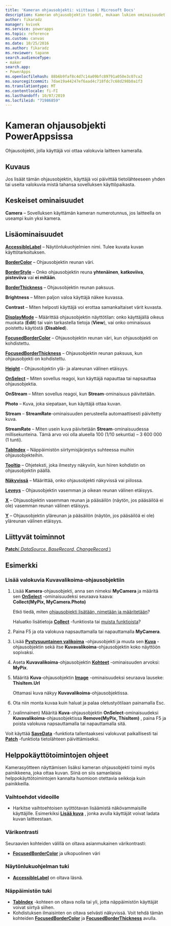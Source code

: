 ```yaml
---
title: 'Kameran ohjausobjekti: viittaus | Microsoft Docs'
description: Kameran ohjausobjektin tiedot, mukaan lukien ominaisuudet ja esimerkit
author: fikaradz
manager: kvivek
ms.service: powerapps
ms.topic: reference
ms.custom: canvas
ms.date: 10/25/2016
ms.author: fikaradz
ms.reviewer: tapanm
search.audienceType:
- maker
search.app:
- PowerApps
ms.openlocfilehash: 88b6b9faf8c4d7c14a09bfc89791a050e3c07ca2
ms.sourcegitcommit: 7dae19a44247ef6aad4c718fdc7c68d298b0a1f3
ms.translationtype: MT
ms.contentlocale: fi-FI
ms.lasthandoff: 10/07/2019
ms.locfileid: "71986859"
---
```

# <a name="camera-control-in-powerapps"></a>Kameran ohjausobjekti PowerAppsissa
Ohjausobjekti, jolla käyttäjä voi ottaa valokuvia laitteen kameralla.

## <a name="description"></a>Kuvaus
Jos lisäät tämän ohjausobjektin, käyttäjä voi päivittää tietolähteeseen yhden tai useita valokuvia mistä tahansa sovelluksen käyttöpaikasta.

## <a name="key-properties"></a>Keskeiset ominaisuudet
**Camera** – Sovelluksen käyttämän kameran numerotunnus, jos laitteella on useampi kuin yksi kamera.

## <a name="additional-properties"></a>Lisäominaisuudet
**[AccessibleLabel](properties-accessibility.md)** – Näytönlukuohjelmien nimi. Tulee kuvata kuvan käyttötarkoituksen.

**[BorderColor](properties-color-border.md)** – Ohjausobjektin reunan väri.

**[BorderStyle](properties-color-border.md)** – Onko ohjausobjektin reuna **yhtenäinen**, **katkoviiva**, **pisteviiva** vai **ei mitään**.

**[BorderThickness](properties-color-border.md)** – Ohjausobjektin reunan paksuus.

**Brightness** – Miten paljon valoa käyttäjä näkee kuvassa.

**Contrast** – Miten helposti käyttäjä voi erottaa samankaltaiset värit kuvasta.

**[DisplayMode](properties-core.md)** – Määrittää ohjausobjektin näyttötilan: onko käyttäjällä oikeus muokata (**Edit**) tai vain tarkastella tietoja (**View**), vai onko ominaisuus poistettu käytöstä (**Disabled**).

**[FocusedBorderColor](properties-color-border.md)**  – Ohjausobjektin reunan väri, kun ohjausobjekti on kohdistettu.

**[FocusedBorderThickness](properties-color-border.md)** – Ohjausobjektin reunan paksuus, kun ohjausobjekti on kohdistettu.

**[Height](properties-size-location.md)** – Ohjausobjektin ylä- ja alareunan välinen etäisyys.

**[OnSelect](properties-core.md)** – Miten sovellus reagoi, kun käyttäjä napauttaa tai napsauttaa ohjausobjektia.

**OnStream** – Miten sovellus reagoi, kun **Stream**-ominaisuus päivitetään.

**Photo** – Kuva, joka siepataan, kun käyttäjä ottaa kuvan.

**Stream** – **StreamRate**-ominaisuuden perusteella automaattisesti päivitetty kuva.

**StreamRate** – Miten usein kuva päivitetään **Stream**-ominaisuudessa millisekunteina.  Tämä arvo voi olla alueella 100 (1/10 sekuntia) – 3 600 000 (1 tunti).

**[TabIndex](properties-accessibility.md)** – Näppäimistön siirtymisjärjestys suhteessa muihin ohjausobjekteihin.

**[Tooltip](properties-core.md)** – Ohjeteksti, joka ilmestyy näkyviin, kun hiiren kohdistin on ohjausobjektin päällä.

**[Näkyvissä](properties-core.md)** – Määrittää, onko ohjausobjekti näkyvissä vai piilossa.

**[Leveys](properties-size-location.md)** – Ohjausobjektin vasemman ja oikean reunan välinen etäisyys.

**[X](properties-size-location.md)** – Ohjausobjektin vasemman reunan ja pääsäilön (näytön, jos pääsäilöä ei ole) vasemman reunan välinen etäisyys.

**[Y](properties-size-location.md)** – Ohjausobjektin yläreunan ja pääsäilön (näytön, jos pääsäilöä ei ole) yläreunan välinen etäisyys.

## <a name="related-functions"></a>Liittyvät toiminnot
[**Patch**( *DataSource*, *BaseRecord*, *ChangeRecord* )](../functions/function-patch.md)

## <a name="example"></a>Esimerkki
### <a name="add-photos-to-an-image-gallery-control"></a>Lisää valokuvia Kuvavalikoima-ohjausobjektiin
1. Lisää **Kamera**-ohjausobjekti, anna sen nimeksi **MyCamera** ja määritä sen **[OnSelect](properties-core.md)** -ominaisuudeksi seuraava kaava:<br>
   **Collect(MyPix, MyCamera.Photo)**

    Etkö tiedä, miten [ohjausobjekti lisätään, nimetään ja määritetään](../add-configure-controls.md)?

    Haluatko lisätietoja **[Collect](../functions/function-clear-collect-clearcollect.md)** -funktiosta tai [muista funktioista](../formula-reference.md)?
2. Paina F5 ja ota valokuva napsauttamalla tai napauttamalla **MyCamera**.
3. Lisää **[Pystysuuntainen valikoima](control-gallery.md)** -ohjausobjekti ja muuta sen **[Kuva](control-image.md)** -ohjausobjektin sekä itse **Kuvavalikoima**-ohjausobjektin koko näyttöön sopivaksi.
4. Aseta **Kuvavalikoima**-ohjausobjektin **[Kohteet](properties-core.md)** -ominaisuuden arvoksi:<br>**MyPix**.
5. Määritä **Kuva**-ohjausobjektin **[Image](properties-visual.md)** -ominaisuudeksi seuraava lauseke:<br>
   **ThisItem.Url**

    Ottamasi kuva näkyy **Kuvavalikoima**-ohjausobjektissa.
6. Ota niin monta kuvaa kuin haluat ja palaa oletustyötilaan painamalla Esc.
7. (valinnainen) Määritä **Kuva**-ohjausobjektin **OnSelect**-ominaisuudeksi **Kuvavalikoima**-ohjausobjektissa **Remove(MyPix, ThisItem)** , paina F5 ja poista valokuva napsauttamalla tai napauttamalla sitä.

Voit käyttää **[SaveData](../functions/function-savedata-loaddata.md)** -funktiota tallentaaksesi valokuvat paikallisesti tai **[Patch](../functions/function-patch.md)** -funktiota tietolähteen päivittämiseksi.


## <a name="accessibility-guidelines"></a>Helppokäyttötoimintojen ohjeet
Kamerasyötteen näyttämisen lisäksi kameran ohjausobjekti toimii myös painikkeena, joka ottaa kuvan. Siinä on siis samanlaisia helppokäyttötoimintojen kannalta huomioon otettavia seikkoja kuin painikkeilla.

### <a name="video-alternatives"></a>Vaihtoehdot videoille
* Harkitse vaihtoehtoisen syöttötavan lisäämistä näkövammaisille käyttäjille. Esimerkiksi **[Lisää kuva](control-add-picture.md)** , jonka avulla käyttäjät voivat ladata kuvan laitteestaan.

### <a name="color-contrast"></a>Värikontrasti
Seuraavien kohteiden välillä on oltava asianmukainen värikontrasti:
* **[FocusedBorderColor](properties-color-border.md)**  ja ulkopuolinen väri

### <a name="screen-reader-support"></a>Näytönlukuohjelman tuki
* **[AccessibleLabel](properties-accessibility.md)** on oltava läsnä.

### <a name="keyboard-support"></a>Näppäimistön tuki
* **[TabIndex](properties-accessibility.md)** -kohteen on oltava nolla tai yli, jotta näppäimistön käyttäjät voivat siirtyä siihen.
* Kohdistuksen ilmaisinten on oltava selvästi näkyvissä. Voit tehdä tämän kohteiden **[FocusedBorderColor](properties-color-border.md)** ja **[FocusedBorderThickness](properties-color-border.md)** avulla.
